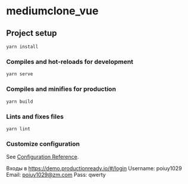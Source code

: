# mediumclone_vue

## Project setup
```
yarn install
```

### Compiles and hot-reloads for development
```
yarn serve
```

### Compiles and minifies for production
```
yarn build
```

### Lints and fixes files
```
yarn lint
```

### Customize configuration
See [Configuration Reference](https://cli.vuejs.org/config/).

Входы в https://demo.productionready.io/#/login
Username: poiuy1029
Email: poiuy1029@zm.com
Pass: qwerty
